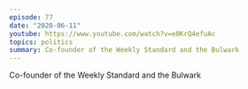 ```yaml
---
episode: 77
date: "2020-06-11"
youtube: https://www.youtube.com/watch?v=e0KrQ4efuAc
topics: politics
summary: Co-founder of the Weekly Standard and the Bulwark
---
```


Co-founder of the Weekly Standard and the Bulwark
